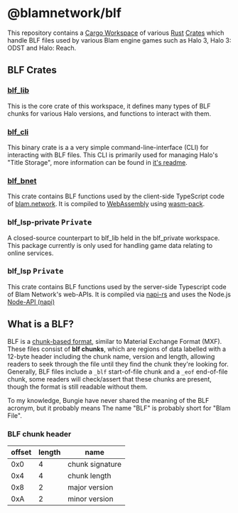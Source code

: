 # @blamnetwork/blf

This repository contains a [Cargo Workspace](https://doc.rust-lang.org/book/ch14-03-cargo-workspaces.html) of various [Rust](https://doc.rust-lang.org/stable/) [Crates](https://doc.rust-lang.org/book/ch07-01-packages-and-crates.html) which handle BLF files used by various Blam engine games such as Halo 3, Halo 3: ODST and Halo: Reach.

## BLF Crates
### [blf_lib](./blf_lib/README.MD)
This is the core crate of this workspace, it defines many types of BLF chunks for various Halo versions, and functions to interact with them. 

### [blf_cli](./blf_cli/README.MD)
This binary crate is a a very simple command-line-interface (CLI) for interacting with BLF files. This CLI is primarily used for managing Halo's "Title Storage", more information can be found in [it's readme](./blf_cli/README.MD).

### [blf_bnet](./blf_bnet/README.MD)
This crate contains BLF functions used by the client-side TypeScript code of [blam.network](https://www.blam.network/). It is compiled to [WebAssembly](https://webassembly.org/) using [wasm-pack](https://github.com/rustwasm/wasm-pack).

### blf_lsp-private <kbd>Private</kbd>
A closed-source counterpart to blf_lib held in the blf_private workspace. This package currently is only used for handling game data relating to online services.


### blf_lsp <kbd>Private</kbd>
This crate contains BLF functions used by the server-side Typescript code of Blam Network's web-APIs. It is compiled via [napi-rs](https://github.com/napi-rs/napi-rs) and uses the Node.js [Node-API (napi)](https://nodejs.org/api/n-api.html)


## What is a BLF?
BLF is a [chunk-based format](https://en.wikipedia.org/wiki/File_format#Chunk-based_formats), similar to Material Exchange Format (MXF). These files consist of **blf chunks**, which are regions of data labelled with a 12-byte header including the chunk name, version and length, allowing readers to seek through the file until they find the chunk they're looking for. 
Generally, BLF files include a `_blf` start-of-file chunk and a `_eof` end-of-file chunk, some readers will check/assert that these chunks are present, though the format is still readable without them.

To my knowledge, Bungie have never shared the meaning of the BLF acronym, but it probably means The name "BLF" is probably short for "Blam File". 

### BLF chunk header
| offset | length | name            |
|--------|--------|-----------------|
| 0x0    | 4      | chunk signature |
| 0x4    | 4      | chunk length    |
| 0x8    | 2      | major version   |
| 0xA    | 2      | minor version   |
